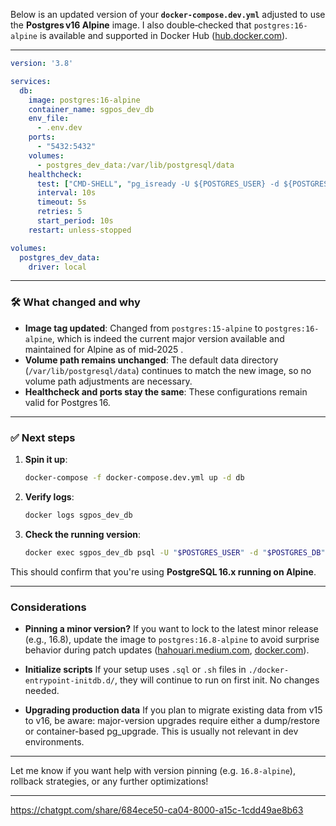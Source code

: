 Below is an updated version of your **`docker-compose.dev.yml`** adjusted to use the **Postgres v16 Alpine** image. I also double‑checked that `postgres:16-alpine` is available and supported in Docker Hub ([hub.docker.com][1]).

---

```yaml
version: '3.8'

services:
  db:
    image: postgres:16-alpine
    container_name: sgpos_dev_db
    env_file:
      - .env.dev
    ports:
      - "5432:5432"
    volumes:
      - postgres_dev_data:/var/lib/postgresql/data
    healthcheck:
      test: ["CMD-SHELL", "pg_isready -U ${POSTGRES_USER} -d ${POSTGRES_DB}"]
      interval: 10s
      timeout: 5s
      retries: 5
      start_period: 10s
    restart: unless-stopped

volumes:
  postgres_dev_data:
    driver: local
```

---

### 🛠️ What changed and why

* **Image tag updated**: Changed from `postgres:15-alpine` to `postgres:16-alpine`, which is indeed the current major version available and maintained for Alpine as of mid‑2025 .
* **Volume path remains unchanged**: The default data directory (`/var/lib/postgresql/data`) continues to match the new image, so no volume path adjustments are necessary.
* **Healthcheck and ports stay the same**: These configurations remain valid for Postgres 16.

---

### ✅ Next steps

1. **Spin it up**:

   ```bash
   docker-compose -f docker-compose.dev.yml up -d db
   ```

2. **Verify logs**:

   ```bash
   docker logs sgpos_dev_db
   ```

3. **Check the running version**:

   ```bash
   docker exec sgpos_dev_db psql -U "$POSTGRES_USER" -d "$POSTGRES_DB" -c "SELECT version();"
   ```

This should confirm that you're using **PostgreSQL 16.x running on Alpine**.

---

### Considerations

* **Pinning a minor version?**
  If you want to lock to the latest minor release (e.g., 16.8), update the image to `postgres:16.8-alpine` to avoid surprise behavior during patch updates ([hahouari.medium.com][2], [docker.com][3]).

* **Initialize scripts**
  If your setup uses `.sql` or `.sh` files in `./docker-entrypoint-initdb.d/`, they will continue to run on first init. No changes needed.

* **Upgrading production data**
  If you plan to migrate existing data from v15 to v16, be aware: major-version upgrades require either a dump/restore or container-based pg\_upgrade. This is usually not relevant in dev environments.

---

Let me know if you want help with version pinning (e.g. `16.8-alpine`), rollback strategies, or any further optimizations!

[1]: https://hub.docker.com/layers/library/postgres/16-alpine/images/sha256-c8598bfad5366cfae78bf7fb337cdd94ddd3f326f7c67239ee036da801e73f08?utm_source=chatgpt.com "Image Layer Details - postgres:16-alpine | Docker Hub"
[2]: https://hahouari.medium.com/upgrade-from-postgresql-16-x-to-17-0-in-docker-compose-00d7417fd555?utm_source=chatgpt.com "Upgrade from PostgreSQL 16.x to 17.0 in Docker Compose"
[3]: https://www.docker.com/blog/how-to-use-the-postgres-docker-official-image/?utm_source=chatgpt.com "How to Use the Postgres Docker Official Image"

---
https://chatgpt.com/share/684ece50-ca04-8000-a15c-1cdd49ae8b63


